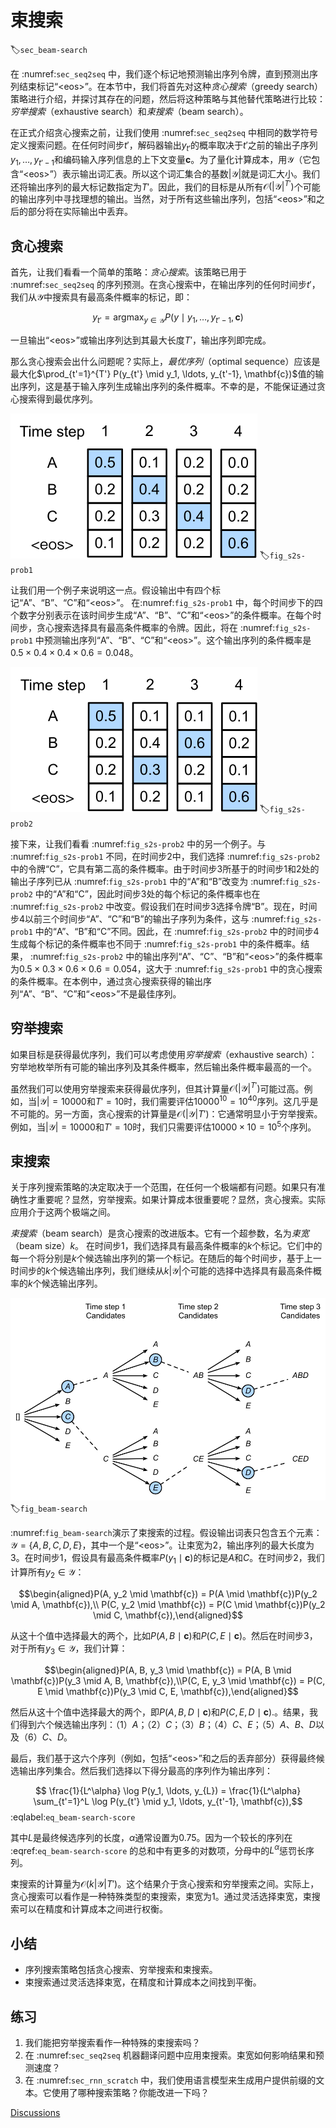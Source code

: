 # 束搜索
:label:`sec_beam-search`

在 :numref:`sec_seq2seq` 中，我们逐个标记地预测输出序列令牌，直到预测出序列结束标记“&lt;eos&gt;”。在本节中，我们将首先对这种*贪心搜索*（greedy search）策略进行介绍，并探讨其存在的问题，然后将这种策略与其他替代策略进行比较：*穷举搜索*（exhaustive search）和*束搜索*（beam search）。

在正式介绍贪心搜索之前，让我们使用 :numref:`sec_seq2seq` 中相同的数学符号定义搜索问题。在任何时间步$t'$，解码器输出$y_{t'}$的概率取决于$t'$之前的输出子序列$y_1, \ldots, y_{t'-1}$和编码输入序列信息的上下文变量$\mathbf{c}$。为了量化计算成本，用$\mathcal{Y}$（它包含“&lt;eos&gt;”）表示输出词汇表。所以这个词汇集合的基数$\left|\mathcal{Y}\right|$就是词汇大小。我们还将输出序列的最大标记数指定为$T'$。因此，我们的目标是从所有$\mathcal{O}(\left|\mathcal{Y}\right|^{T'})$个可能的输出序列中寻找理想的输出。当然，对于所有这些输出序列，包括“&lt;eos&gt;”和之后的部分将在实际输出中丢弃。

## 贪心搜索

首先，让我们看看一个简单的策略：*贪心搜索*。该策略已用于 :numref:`sec_seq2seq` 的序列预测。在贪心搜索中，在输出序列的任何时间步$t'$，我们从$\mathcal{Y}$中搜索具有最高条件概率的标记，即：

$$y_{t'} = \operatorname*{argmax}_{y \in \mathcal{Y}} P(y \mid y_1, \ldots, y_{t'-1}, \mathbf{c})$$

一旦输出“&lt;eos&gt;”或输出序列达到其最大长度$T'$，输出序列即完成。

那么贪心搜索会出什么问题呢？实际上，*最优序列*（optimal sequence）应该是最大化$\prod_{t'=1}^{T'} P(y_{t'} \mid y_1, \ldots, y_{t'-1}, \mathbf{c})$值的输出序列，这是基于输入序列生成输出序列的条件概率。不幸的是，不能保证通过贪心搜索得到最优序列。

![在每个时间步，贪心搜索选择具有最高条件概率的标记。](../img/s2s-prob1.svg)
:label:`fig_s2s-prob1`

让我们用一个例子来说明这一点。假设输出中有四个标记“A”、“B”、“C”和“&lt;eos&gt;”。 在:numref:`fig_s2s-prob1` 中，每个时间步下的四个数字分别表示在该时间步生成“A”、“B”、“C”和“&lt;eos&gt;”的条件概率。在每个时间步，贪心搜索选择具有最高条件概率的令牌。因此，将在 :numref:`fig_s2s-prob1` 中预测输出序列“A”、“B”、“C”和“&lt;eos&gt;”。这个输出序列的条件概率是$0.5\times0.4\times0.4\times0.6 = 0.048$。

![每个时间步下的四个数字表示在该时间步生成“A”、“B”、“C”和“&lt;eos&gt;”的条件概率。在时间步2，选择具有第二高条件概率的令牌“C”。](../img/s2s-prob2.svg)
:label:`fig_s2s-prob2`

接下来，让我们看看 :numref:`fig_s2s-prob2` 中的另一个例子。与 :numref:`fig_s2s-prob1` 不同，在时间步2中，我们选择 :numref:`fig_s2s-prob2` 中的令牌“C”，它具有第二高的条件概率。由于时间步3所基于的时间步1和2处的输出子序列已从 :numref:`fig_s2s-prob1` 中的“A”和“B”改变为 :numref:`fig_s2s-prob2` 中的“A”和“C”，因此时间步3处的每个标记的条件概率也在 :numref:`fig_s2s-prob2` 中改变。假设我们在时间步3选择令牌“B”。现在，时间步4以前三个时间步“A”、“C”和“B”的输出子序列为条件，这与 :numref:`fig_s2s-prob1` 中的“A”、“B”和“C”不同。因此，在 :numref:`fig_s2s-prob2` 中的时间步4生成每个标记的条件概率也不同于 :numref:`fig_s2s-prob1` 中的条件概率。结果， :numref:`fig_s2s-prob2` 中的输出序列“A”、“C”、“B”和“&lt;eos&gt;”的条件概率为$0.5\times0.3 \times0.6\times0.6=0.054$，这大于 :numref:`fig_s2s-prob1` 中的贪心搜索的条件概率。在本例中，通过贪心搜索获得的输出序列“A”、“B”、“C”和“&lt;eos&gt;”不是最佳序列。

## 穷举搜索

如果目标是获得最优序列，我们可以考虑使用*穷举搜索*（exhaustive search）：穷举地枚举所有可能的输出序列及其条件概率，然后输出条件概率最高的一个。

虽然我们可以使用穷举搜索来获得最优序列，但其计算量$\mathcal{O}(\left|\mathcal{Y}\right|^{T'})$可能过高。例如，当$|\mathcal{Y}|=10000$和$T'=10$时，我们需要评估$10000^{10} = 10^{40}$序列。这几乎是不可能的。另一方面，贪心搜索的计算量是$\mathcal{O}(\left|\mathcal{Y}\right|T')$：它通常明显小于穷举搜索。例如，当$|\mathcal{Y}|=10000$和$T'=10$时，我们只需要评估$10000\times10=10^5$个序列。

## 束搜索

关于序列搜索策略的决定取决于一个范围，在任何一个极端都有问题。如果只有准确性才重要呢？显然，穷举搜索。如果计算成本很重要呢？显然，贪心搜索。实际应用介于这两个极端之间。

*束搜索*（beam search）是贪心搜索的改进版本。它有一个超参数，名为*束宽*（beam size）$k$。
在时间步1，我们选择具有最高条件概率的$k$个标记。它们中的每一个将分别是$k$个候选输出序列的第一个标记。在随后的每个时间步，基于上一时间步的$k$个候选输出序列，我们继续从$k\left|\mathcal{Y}\right|$个可能的选择中选择具有最高条件概率的$k$个候选输出序列。

![束搜索过程（束宽：2，输出序列的最大长度：3）。候选输出序列是$A$、$C$、$AB$、$CE$、$ABD$和$CED$。](../img/beam-search.svg)
:label:`fig_beam-search`

:numref:`fig_beam-search`演示了束搜索的过程。假设输出词表只包含五个元素：$\mathcal{Y} = \{A, B, C, D, E\}$，其中一个是“&lt;eos&gt;”。让束宽为2，输出序列的最大长度为3。在时间步1，假设具有最高条件概率$P(y_1 \mid \mathbf{c})$的标记是$A$和$C$。在时间步2，我们计算所有$y_2 \in \mathcal{Y}$：

$$\begin{aligned}P(A, y_2 \mid \mathbf{c}) = P(A \mid \mathbf{c})P(y_2 \mid A, \mathbf{c}),\\ P(C, y_2 \mid \mathbf{c}) = P(C \mid \mathbf{c})P(y_2 \mid C, \mathbf{c}),\end{aligned}$$  

从这十个值中选择最大的两个，比如$P(A, B \mid \mathbf{c})$和$P(C, E \mid \mathbf{c})$。然后在时间步3，对于所有$y_3 \in \mathcal{Y}$，我们计算：

$$\begin{aligned}P(A, B, y_3 \mid \mathbf{c}) = P(A, B \mid \mathbf{c})P(y_3 \mid A, B, \mathbf{c}),\\P(C, E, y_3 \mid \mathbf{c}) = P(C, E \mid \mathbf{c})P(y_3 \mid C, E, \mathbf{c}),\end{aligned}$$ 

然后从这十个值中选择最大的两个，即$P(A, B, D \mid \mathbf{c})$和$P(C, E, D \mid  \mathbf{c}).$。结果，我们得到六个候选输出序列：（1）$A$；（2）$C$；（3）$B$；（4）$C$、$E$；（5）$A$、$B$、$D$以及（6）$C$、$D$。

最后，我们基于这六个序列（例如，包括“&lt;eos&gt;”和之后的丢弃部分）获得最终候选输出序列集合。然后我们选择以下得分最高的序列作为输出序列：

$$ \frac{1}{L^\alpha} \log P(y_1, \ldots, y_{L}) = \frac{1}{L^\alpha} \sum_{t'=1}^L \log P(y_{t'} \mid y_1, \ldots, y_{t'-1}, \mathbf{c}),$$
:eqlabel:`eq_beam-search-score`

其中$L$是最终候选序列的长度，$\alpha$通常设置为0.75。因为一个较长的序列在 :eqref:`eq_beam-search-score` 的总和中有更多的对数项，分母中的$L^\alpha$惩罚长序列。

束搜索的计算量为$\mathcal{O}(k\left|\mathcal{Y}\right|T')$。这个结果介于贪心搜索和穷举搜索之间。实际上，贪心搜索可以看作是一种特殊类型的束搜索，束宽为1。通过灵活选择束宽，束搜索可以在精度和计算成本之间进行权衡。

## 小结

* 序列搜索策略包括贪心搜索、穷举搜索和束搜索。
* 束搜索通过灵活选择束宽，在精度和计算成本之间找到平衡。

## 练习

1. 我们能把穷举搜索看作一种特殊的束搜索吗？
1. 在 :numref:`sec_seq2seq` 机器翻译问题中应用束搜索。束宽如何影响结果和预测速度？
1. 在 :numref:`sec_rnn_scratch` 中，我们使用语言模型来生成用户提供前缀的文本。它使用了哪种搜索策略？你能改进一下吗？

[Discussions](https://discuss.d2l.ai/t/338)
